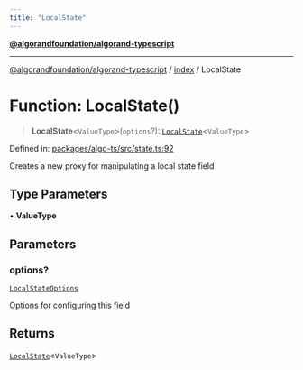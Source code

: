```yaml
---
title: "LocalState"
---
```


[**@algorandfoundation/algorand-typescript**](../../README.md)

***

[@algorandfoundation/algorand-typescript](../../README.md) / [index](../README.md) / LocalState

# Function: LocalState()

> **LocalState**\<`ValueType`\>(`options`?): [`LocalState`](../type-aliases/LocalState.md)\<`ValueType`\>

Defined in: [packages/algo-ts/src/state.ts:92](https://github.com/algorandfoundation/puya-ts/blob/main/packages/algo-ts/src/state.ts#L92)

Creates a new proxy for manipulating a local state field

## Type Parameters

• **ValueType**

## Parameters

### options?

[`LocalStateOptions`](../type-aliases/LocalStateOptions.md)

Options for configuring this field

## Returns

[`LocalState`](../type-aliases/LocalState.md)\<`ValueType`\>
